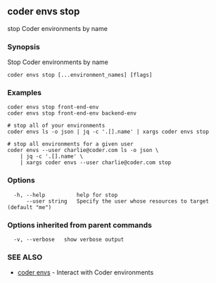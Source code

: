 ## coder envs stop

stop Coder environments by name

### Synopsis

Stop Coder environments by name

```
coder envs stop [...environment_names] [flags]
```

### Examples

```
coder envs stop front-end-env
coder envs stop front-end-env backend-env

# stop all of your environments
coder envs ls -o json | jq -c '.[].name' | xargs coder envs stop

# stop all environments for a given user
coder envs --user charlie@coder.com ls -o json \
	| jq -c '.[].name' \
	| xargs coder envs --user charlie@coder.com stop
```

### Options

```
  -h, --help          help for stop
      --user string   Specify the user whose resources to target (default "me")
```

### Options inherited from parent commands

```
  -v, --verbose   show verbose output
```

### SEE ALSO

* [coder envs](coder_envs.md)	 - Interact with Coder environments

